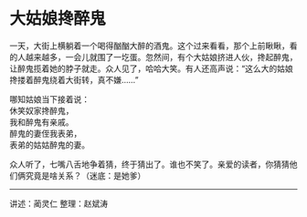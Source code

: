# 大姑娘搀醉鬼

一天，大街上横躺着一个喝得酗酗大醉的酒鬼。这个过来看看，那个上前瞅瞅，看的人越来越多，一会儿就围了一圪蛋。忽然间，有个大姑娘挤进人伙，搀起醉鬼，让醉鬼揽着她的脖子就走。众人见了，哈哈大笑。有人还高声说：“这么大的姑娘搀搂着醉鬼绕着大街转，真不嫌……”

哪知姑娘当下接着说：  
休笑奴家搀醉鬼，  
我和醉鬼有亲戚。  
醉鬼的妻侄我表弟，  
表弟的姑姑醉鬼的妻。

众人听了，七嘴八舌地争着猜，终于猜出了。谁也不笑了。亲爱的读者，你猜猜他们俩究竟是啥关系？（迷底：是她爹）

---

讲述：蔺灵仁
整理：赵斌涛
